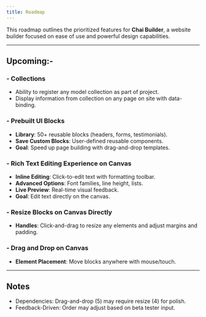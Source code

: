 ```yaml
---
title: Roadmap
---
```

This roadmap outlines the prioritized features for **Chai Builder**, a website builder focused on ease of use and powerful design capabilities.

---

## Upcoming:-

### - Collections
- Ability to register any model collection as part of project.
- Display information from collection on any page on site with data-binding.

### - Prebuilt UI Blocks
- **Library**: 50+ reusable blocks (headers, forms, testimonials).
- **Save Custom Blocks**: User-defined reusable components.
- **Goal**: Speed up page building with drag-and-drop templates.

### - Rich Text Editing Experience on Canvas
- **Inline Editing**: Click-to-edit text with formatting toolbar.
- **Advanced Options**: Font families, line height, lists.
- **Live Preview**: Real-time visual feedback.
- **Goal**: Edit text directly on the canvas.

### - Resize Blocks on Canvas Directly
- **Handles**: Click-and-drag to resize any elements and adjust margins and padding.

### - Drag and Drop on Canvas
- **Element Placement**: Move blocks anywhere with mouse/touch.

---

## Notes
- Dependencies: Drag-and-drop (5) may require resize (4) for polish.
- Feedback-Driven: Order may adjust based on beta tester input.
